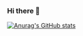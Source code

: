 ### Hi there 👋

[![Anurag's GitHub stats](https://github-readme-stats.vercel.app/api?username=Raghav-Balaji)](https://github.com/Raghav-Balaji/github-readme-stats)
